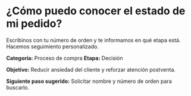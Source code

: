 # ¿Cómo puedo conocer el estado de mi pedido?

Escribinos con tu número de orden y te informamos en qué etapa está. Hacemos seguimiento personalizado.

**Categoría:** Proceso de compra
**Etapa:** Decisión

**Objetivo:** Reducir ansiedad del cliente y reforzar atención postventa.

**Siguiente paso sugerido:** Solicitar nombre y número de orden para buscarlo.
